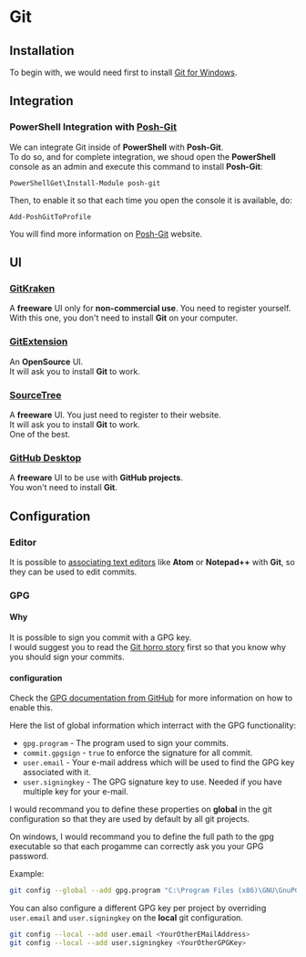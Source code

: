 # Git

## Installation

To begin with, we would need first to install
[Git for Windows](https://git-for-windows.github.io/).

## Integration

### PowerShell Integration with [Posh-Git](https://github.com/dahlbyk/posh-git)

We can integrate Git inside of **PowerShell** with **Posh-Git**.  
To do so, and for complete integration, we shoud open the **PowerShell**
console as an admin and execute this command to install **Posh-Git**:

```
PowerShellGet\Install-Module posh-git
```

Then, to enable it so that each time you open the console it is available, do:

```
Add-PoshGitToProfile
```

You will find more information on
[Posh-Git](https://github.com/dahlbyk/posh-git) website.

## UI

### [GitKraken](https://www.gitkraken.com/)

A **freeware** UI only for **non-commercial use**. You need to register yourself.  
With this one, you don't need to install **Git** on your computer.

### [GitExtension](https://gitextensions.github.io/)

An **OpenSource** UI.  
It will ask you to install **Git** to work.

### [SourceTree](https://www.sourcetreeapp.com/)

A **freeware** UI. You just need to register to their website.  
It will ask you to install **Git** to work.  
One of the best.

### [GitHub Desktop](https://desktop.github.com/)

A **freeware** UI to be use with **GitHub projects**.  
You won't need to install **Git**.

## Configuration

### Editor

It is possible to [associating text editors](https://help.github.com/articles/associating-text-editors-with-git/) like **Atom** or **Notepad++** with **Git**, so they can be used to edit commits.

### GPG

#### Why

It is possible to sign you commit with a GPG key.  
I would suggest you to read the [Git horro story](https://mikegerwitz.com/papers/git-horror-story) first so that you know why you should sign your commits.

#### configuration

Check the
[GPG documentation from GitHub](https://help.github.com/articles/signing-commits-with-gpg/) for more information on how to enable this.

Here the list of global information which interract with the GPG functionality:

-   `gpg.program` - The program used to sign your commits.
-   `commit.gpgsign` - `true` to enforce the signature for all commit.
-   `user.email` - Your e-mail address which will be used to find the GPG key associated with it.
-   `user.signingkey` - The GPG signature key to use. Needed if you have multiple key for your e-mail.

I would recommand you to define these properties on **global** in the git configuration so that they are used by default by all git projects.

On windows, I would recommand you to define the full path to the gpg executable so that each progamme can correctly ask you your GPG password.

Example:

```bash
git config --global --add gpg.program "C:\Program Files (x86)\GNU\GnuPG\gpg2.exe"
```

You can also configure a different GPG key per project by overriding `user.email` and `user.signingkey` on the **local** git configuration.

```bash
git config --local --add user.email <YourOtherEMailAddress>
git config --local --add user.signingkey <YourOtherGPGKey>
```
